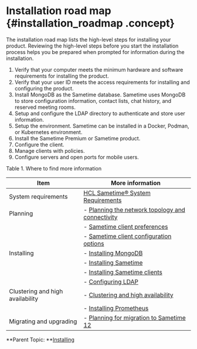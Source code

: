 # Installation road map {#installation_roadmap .concept}

The installation road map lists the high-level steps for installing your product. Reviewing the high-level steps before you start the installation process helps you be prepared when prompted for information during the installation.

1.  Verify that your computer meets the minimum hardware and software requirements for installing the product.
2.  Verify that your user ID meets the access requirements for installing and configuring the product.
3.  Install MongoDB as the Sametime database. Sametime uses MongoDB to store configuration information, contact lists, chat history, and reserved meeting rooms.
4.  Setup and configure the LDAP directory to authenticate and store user information.
5.  Setup the environment. Sametime can be installed in a Docker, Podman, or Kubernetes environment.
6.  Install the Sametime Premium or Sametime product.
7.  Configure the client.
8.  Manage clients with policies.
9.  Configure servers and open ports for mobile users.


Table 1. Where to find more information

|Item|More information|
|----|----------------|
|System requirements|[HCL Sametime® System Requirements](https://support.hcltechsw.com/csm?id=kb_article&sysparm_article=KB0108387)|
|Planning|-   [Planning the network topology and connectivity](topology.md)|
|        |-   [Sametime client preferences](config_client_pref_tables.md)|
|        |-   [Sametime client configuration options](sametime_client_configuration.md)|
|Installing|-   [Installing MongoDB](installation_mongodb.md)|
|          |-   [Installing Sametime](installation_sametime.md)|
|          |-   [Installing Sametime clients](installing_sametime_clients.md)|
|          |-   [Configuring LDAP](configuring_ldap.md)|
|Clustering and high availability|-   [Clustering and high availability](cluster_highavailability.md)|
|                                |-   [Installing Prometheus](installation_prometheus.md)|
|Migrating and upgrading|-   [Planning for migration to Sametime 12](c_migration_planning.md)|


**Parent Topic:  **[Installing](installing.md)

